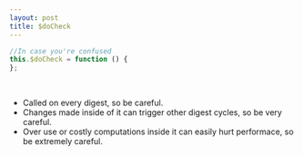 ```yaml
---
layout: post
title: $doCheck
---
```


```javascript
//In case you're confused
this.$doCheck = function () {
};
```
<br>

* Called on every digest, so be careful.
* Changes made inside of it can trigger other digest cycles, so be very careful.
* Over use or costly computations inside it can easily hurt performace, so be extremely careful.
